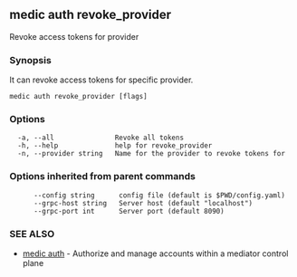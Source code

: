 ## medic auth revoke_provider

Revoke access tokens for provider

### Synopsis

It can revoke access tokens for specific provider.

```
medic auth revoke_provider [flags]
```

### Options

```
  -a, --all               Revoke all tokens
  -h, --help              help for revoke_provider
  -n, --provider string   Name for the provider to revoke tokens for
```

### Options inherited from parent commands

```
      --config string      config file (default is $PWD/config.yaml)
      --grpc-host string   Server host (default "localhost")
      --grpc-port int      Server port (default 8090)
```

### SEE ALSO

* [medic auth](medic_auth.md)	 - Authorize and manage accounts within a mediator control plane

